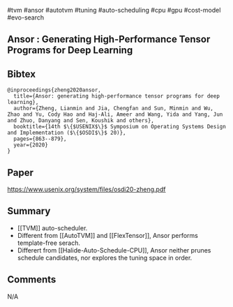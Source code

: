 #tvm #ansor #autotvm #tuning #auto-scheduling #cpu #gpu #cost-model #evo-search

## Ansor : Generating High-Performance Tensor Programs for Deep Learning

## Bibtex
```
@inproceedings{zheng2020ansor,
  title={Ansor: generating high-performance tensor programs for deep learning},
  author={Zheng, Lianmin and Jia, Chengfan and Sun, Minmin and Wu, Zhao and Yu, Cody Hao and Haj-Ali, Ameer and Wang, Yida and Yang, Jun and Zhuo, Danyang and Sen, Koushik and others},
  booktitle={14th $\{$USENIX$\}$ Symposium on Operating Systems Design and Implementation ($\{$OSDI$\}$ 20)},
  pages={863--879},
  year={2020}
}
```

## Paper
https://www.usenix.org/system/files/osdi20-zheng.pdf

## Summary
- [[TVM]] auto-scheduler.
- Different from [[AutoTVM]] and [[FlexTensor]], Ansor performs template-free serach.
- Differert from [[Halide-Auto-Schedule-CPU]], Ansor neither prunes schedule candidates, nor explores the tuning space in order.

## Comments
N/A